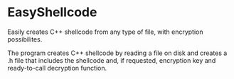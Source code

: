 # EasyShellcode
Easily creates C++ shellcode from any type of file, with encryption possibilites.

The program creates C++ shellcode by reading a file on disk and creates a .h file that includes the shellcode and, if requested, encryption key and ready-to-call decryption function.
